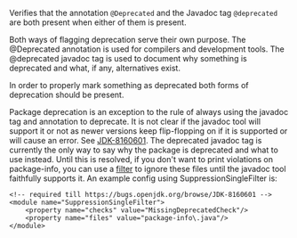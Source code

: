 <div>

Verifies that the annotation `@Deprecated` and the Javadoc tag
`@deprecated` are both present when either of them is present.

</div>

Both ways of flagging deprecation serve their own purpose. The
@Deprecated annotation is used for compilers and development tools. The
@deprecated javadoc tag is used to document why something is deprecated
and what, if any, alternatives exist.

In order to properly mark something as deprecated both forms of
deprecation should be present.

Package deprecation is an exception to the rule of always using the
javadoc tag and annotation to deprecate. It is not clear if the javadoc
tool will support it or not as newer versions keep flip-flopping on if
it is supported or will cause an error. See
[JDK-8160601](https://bugs.openjdk.org/browse/JDK-8160601). The
deprecated javadoc tag is currently the only way to say why the package
is deprecated and what to use instead. Until this is resolved, if you
don't want to print violations on package-info, you can use a
[filter](../../filters/index.html) to ignore these files until the
javadoc tool faithfully supports it. An example config using
SuppressionSingleFilter is:

    <!-- required till https://bugs.openjdk.org/browse/JDK-8160601 -->
    <module name="SuppressionSingleFilter">
        <property name="checks" value="MissingDeprecatedCheck"/>
        <property name="files" value="package-info\.java"/>
    </module>
